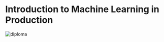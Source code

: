 # Introduction to Machine Learning in Production

![diploma](IntroductionToMachineLearningInProduction)
